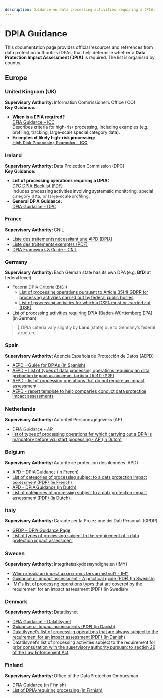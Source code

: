 ```yaml
---
description: Guidance on data processing activities requiring a DPIA.
---
```


# DPIA Guidance

This documentation page provides official resources and references from data protection authorities (DPAs) that help determine whether a **Data Protection Impact Assessment (DPIA)** is required. The list is organised by country.

## Europe

### United Kingdom (UK)

**Supervisory Authority:** Information Commissioner’s Office (ICO)\
**Key Guidance:**

* **When is a DPIA required?**\
  [DPIA Guidance – ICO](https://ico.org.uk/for-organisations/uk-gdpr-guidance-and-resources/accountability-and-governance/data-protection-impact-assessments-dpias/)\
  Describes criteria for high-risk processing, including examples (e.g. profiling, tracking, large-scale special category data).
* **Examples of likely high-risk processing:**\
  [High Risk Processing Examples – ICO](https://ico.org.uk/for-organisations/uk-gdpr-guidance-and-resources/accountability-and-governance/data-protection-impact-assessments-dpias/examples-of-processing-likely-to-result-in-high-risk/)

### Ireland

**Supervisory Authority:** Data Protection Commission (DPC)\
**Key Guidance:**

* **List of processing operations requiring a DPIA:**\
  [DPC DPIA Blacklist (PDF)](https://www.dataprotection.ie/sites/default/files/uploads/2018-11/Data-Protection-Impact-Assessment.pdf)\
  Includes processing activities involving systematic monitoring, special category data, or large-scale profiling.
* **General DPIA Guidance:**\
  [DPIA Guidance – DPC](https://www.dataprotection.ie/en/dpc-guidance/guide-data-protection-impact-assessments)

### France

**Supervisory Authority:** CNIL

* [Liste des traitements nécessitant une AIPD (DPIA)](https://www.cnil.fr/fr/listes-des-traitements-pour-lesquels-une-aipd-est-requise-ou-non)
* [Liste des traitements exemptés (PDF)](https://www.cnil.fr/sites/default/files/atoms/files/liste-traitements-aipd-non-requise.pdf)
* [DPIA Framework & Guide – CNIL](https://www.cnil.fr/en/guidelines-dpia)

### Germany

**Supervisory Authority:** Each German state has its own DPA (e.g. **BfDI** at federal level).

* [Federal DPIA Criteria (BfDI)](https://www.bfdi.bund.de/DE/Fachthemen/Inhalte/Technik/Datenschutz-Folgenabschaetzungen.html)
  * [List of processing operations pursuant to Article 35(4) GDPR for processing activities carried out by federal public bodies](https://www.bfdi.bund.de/SharedDocs/Downloads/DE/Muster/Liste_VerarbeitungsvorgaengeArt35.pdf?__blob=publicationFile\&v=7)
  * [List of processing activities for which a DSFA must be carried out (DSK)](https://www.bfdi.bund.de/SharedDocs/Downloads/DE/Muster/Liste_VerarbeitungsvorgaengeDSK.pdf?__blob=publicationFile\&v=7)
* [List of processing activities requiring DPIA (Baden-Württemberg DPA)](https://www.baden-wuerttemberg.datenschutz.de/wp-content/uploads/2018/05/Liste-von-Verarbeitungsvorg%C3%A4ngen-nach-Art.-35-Abs.-4-DS-GVO-LfDI-BW.pdf) (in German)

> 🛑 DPIA criteria vary slightly by **Land** (state) due to Germany’s federal structure.

### Spain

**Supervisory Authority:** Agencia Española de Protección de Datos (AEPD)

* [AEPD – Guide for DPIAs (in Spanish)](https://www.aepd.es/prensa-y-comunicacion/notas-de-prensa/analisis-de-riesgos-evaluacion-de-impacto-la-aepd-presenta)
* [AEPD – List of types of data processing operations requiring an data protection impact assessment (article 35(4)) (PDF)](https://www.aepd.es/documento/listas-dpia-es-35-4.pdf)
* [AEPD - list of processing operations that do not require an impact assessment](https://www.aepd.es/documento/listadpia-35-5-ingles.pdf)
* [AEPD - report template to help companies conduct data protection impact assessments](https://www.aepd.es/prensa-y-comunicacion/notas-de-prensa/la-aepd-publica-un-modelo-de-informe-para-ayudar-las-empresas)

### Netherlands

**Supervisory Authority:** Autoriteit Persoonsgegevens (AP)

* [DPIA Guidance - AP](https://www.autoriteitpersoonsgegevens.nl/en/themes/basic-gdpr/gdpr-in-practice/data-protection-impact-assessment-dpia)
* [list of types of processing operations for which carrying out a DPIA is mandatory before you start processing - AP (in Dutch)](https://wetten.overheid.nl/BWBR0042812/2019-11-27)

### Belgium

**Supervisory Authority:** Autorité de protection des données (APD)

* [APD – DPIA Guidance (in French)](https://www.autoriteprotectiondonnees.be/professionnel/rgpd-/analyse-d-impact-relative-a-la-protection-des-donnees)
* [List of categories of processing subject to a data protection impact assessment (PDF) (in French)](https://www.autoriteprotectiondonnees.be/publications/decision-n-01-2019-du-16-janvier-2019.pdf)
* [APD - DPIA Guidance (in Dutch)](https://www.gegevensbeschermingsautoriteit.be/professioneel/avg/effectbeoordeling-geb)
* [List of categories of processing subject to a data protection impact assessment (PDF) (in Dutch)](https://www.gegevensbeschermingsautoriteit.be/publications/beslissing-nr.-01-2019-van-16-januari-2019.pdf)

### Italy

**Supervisory Authority:** Garante per la Protezione dei Dati Personali (GPDP)

* [GPDP – DPIA Guidance Page](https://www.garanteprivacy.it/valutazione-d-impatto-della-protezione-dei-dati-dpia-)
* [List of types of processing subject to the requirement of a data protection impact assessment](https://www.garanteprivacy.it/home/docweb/-/docweb-display/docweb/9058979)

### Sweden

**Supervisory Authority:** Integritetsskyddsmyndigheten (IMY)

* [When should an impact assessment be carried out? - IMY](https://www.imy.se/verksamhet/dataskydd/det-har-galler-enligt-gdpr/konsekvensbedomning/nar-ska-en-konsekvensbedomning-genomforas/)
* [Guidance on impact assessment - A practical guide (PDF) (In Swedish)](https://www.imy.se/globalassets/dokument/vagledningar/en-praktisk-guide.pdf)
* [IMY's list of processing operations types that are covered by the requirement for an impact assessment (PDF) (in Swedish)](https://www.imy.se/globalassets/dokument/ovrigt/forteckning---konsekvensbedomningar.pdf)

### Denmark

**Supervisory Authority:** Datatilsynet

* [DPIA Guidance – Datatilsynet](https://www.datatilsynet.dk/regler-og-vejledning/behandlingssikkerhed/konsekvensanalyse)
* [Guidance on impact assessments (PDF) (in Danish)](https://www.datatilsynet.dk/Media/2/6/Konsekvensanalyse.pdf)
* &#x20;[Datatilsynet's list of processing operations that are always subject to the requirement for an impact assessment (PDF) (in Danish)](https://www.datatilsynet.dk/Media/4/1/Datatilsynets%20liste%20over%20behandlinger%20der%20altid%20er%20underlagt%20kravet%20om%20en%20konsekvensanalyse%20\(2\).pdf)
* [Datatilsynet's list of processing activities subject to the requirement for prior consultation with the supervisory authority pursuant to section 26 of the Law Enforcement Act](https://www.datatilsynet.dk/Media/638423966496872688/Liste%20efter%20retsh%C3%A5ndh%C3%A6velseslovens%20%C2%A7%2026,%20stk.%203.pdf)

### Finland

**Supervisory Authority:** Office of the Data Protection Ombudsman

* [DPIA Guidance (in Finnish)](https://tietosuoja.fi/vaikutustenarviointi)
* [List of DPIA-requiring processing (in Finnish)](https://tietosuoja.fi/luettelo-vaikutustenarviointia-edellyttavista-kasittelytoimista)

